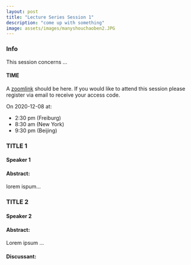 ```yaml
---
layout: post
title: "Lecture Series Session 1"
description: "come up with something"
image: assets/images/manyshouchaoben2.JPG
---
```


### Info
This session concerns …

#### TIME
A [zoomlink](link) should be here. If you would like to attend this session please register via email to receive your access code.

On 2020-12-08 at:
-  2:30 pm (Freiburg)
-  8:30 am (New York)
-  9:30 pm (Beijing)


###  TITLE 1
#### Speaker 1
#### Abstract:
lorem ispum…


### TITLE 2
#### Speaker 2
#### Abstract:
Lorem ipsum …

#### Discussant:
